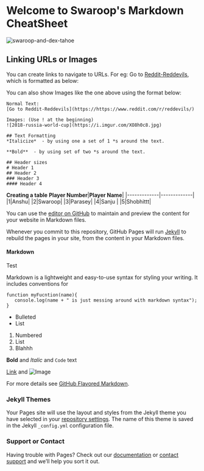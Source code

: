 
# Welcome to Swaroop's Markdown CheatSheet 

![swaroop-and-dex-tahoe](https://i.imgur.com/XO8h0c8.jpg)

## Linking URLs or Images 
You can create links to navigate to URLs. For eg: Go to [Reddit-Reddevils](https://https://www.reddit.com/r/reddevils/), which is formatted as below: 

You can also show Images like the one above using the format below:
```
Normal Text:
[Go to Reddit-Reddevils](https://https://www.reddit.com/r/reddevils/)

Images: (Use ! at the beginning)
![2018-russia-world-cup](https://i.imgur.com/XO8h0c8.jpg)

```
 
 ```
## Text Formatting
*Italicize*  - by using one a set of 1 *s around the text.

**Bold**  - by using set of two *s around the text.

## Header sizes
# Header 1
## Header 2
### Header 3
#### Header 4

```
 

**Creating a table** 
**Player Number**|**Player Name**|
|-------------|-------------|
|1|Anshu|
|2|Swaroop|
|3|Parasey|
|4|Sanju |
|5|Shobhittt|


You can use the [editor on GitHub](https://github.com/breadfan18/breadfan18.github.io/edit/master/README.md) to maintain and preview the content for your website in Markdown files.

Whenever you commit to this repository, GitHub Pages will run [Jekyll](https://jekyllrb.com/) to rebuild the pages in your site, from the content in your Markdown files.

#### Markdown
Test 

Markdown is a lightweight and easy-to-use syntax for styling your writing. It includes conventions for

```
function myFucntion(name){
   console.log(name + " is just messing around with markdown syntax");
} 

```


- Bulleted
- List

1. Numbered
1. List
1. Blahhh

**Bold** and _Italic_ and `Code` text

[Link](url) and ![Image](src)


For more details see [GitHub Flavored Markdown](https://guides.github.com/features/mastering-markdown/).

### Jekyll Themes

Your Pages site will use the layout and styles from the Jekyll theme you have selected in your [repository settings](https://github.com/breadfan18/breadfan18.github.io/settings). The name of this theme is saved in the Jekyll `_config.yml` configuration file.

### Support or Contact

Having trouble with Pages? Check out our [documentation](https://help.github.com/categories/github-pages-basics/) or [contact support](https://github.com/contact) and we’ll help you sort it out.


